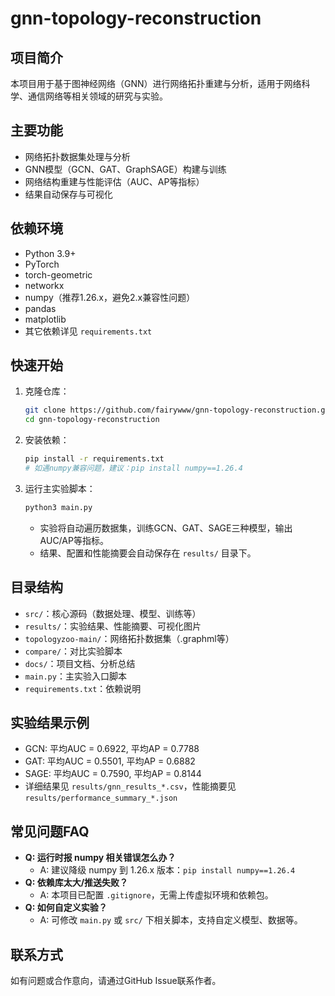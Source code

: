 # gnn-topology-reconstruction

## 项目简介
本项目用于基于图神经网络（GNN）进行网络拓扑重建与分析，适用于网络科学、通信网络等相关领域的研究与实验。

## 主要功能
- 网络拓扑数据集处理与分析
- GNN模型（GCN、GAT、GraphSAGE）构建与训练
- 网络结构重建与性能评估（AUC、AP等指标）
- 结果自动保存与可视化

## 依赖环境
- Python 3.9+
- PyTorch
- torch-geometric
- networkx
- numpy（推荐1.26.x，避免2.x兼容性问题）
- pandas
- matplotlib
- 其它依赖详见 `requirements.txt`

## 快速开始
1. 克隆仓库：
   ```bash
   git clone https://github.com/fairywww/gnn-topology-reconstruction.git
   cd gnn-topology-reconstruction
   ```
2. 安装依赖：
   ```bash
   pip install -r requirements.txt
   # 如遇numpy兼容问题，建议：pip install numpy==1.26.4
   ```
3. 运行主实验脚本：
   ```bash
   python3 main.py
   ```
   - 实验将自动遍历数据集，训练GCN、GAT、SAGE三种模型，输出AUC/AP等指标。
   - 结果、配置和性能摘要会自动保存在 `results/` 目录下。

## 目录结构
- `src/`：核心源码（数据处理、模型、训练等）
- `results/`：实验结果、性能摘要、可视化图片
- `topologyzoo-main/`：网络拓扑数据集（.graphml等）
- `compare/`：对比实验脚本
- `docs/`：项目文档、分析总结
- `main.py`：主实验入口脚本
- `requirements.txt`：依赖说明

## 实验结果示例
- GCN: 平均AUC = 0.6922, 平均AP = 0.7788
- GAT: 平均AUC = 0.5501, 平均AP = 0.6882
- SAGE: 平均AUC = 0.7590, 平均AP = 0.8144
- 详细结果见 `results/gnn_results_*.csv`，性能摘要见 `results/performance_summary_*.json`

## 常见问题FAQ
- **Q: 运行时报 numpy 相关错误怎么办？**
  - A: 建议降级 numpy 到 1.26.x 版本：`pip install numpy==1.26.4`
- **Q: 依赖库太大/推送失败？**
  - A: 本项目已配置 `.gitignore`，无需上传虚拟环境和依赖包。
- **Q: 如何自定义实验？**
  - A: 可修改 `main.py` 或 `src/` 下相关脚本，支持自定义模型、数据等。

## 联系方式
如有问题或合作意向，请通过GitHub Issue联系作者。 